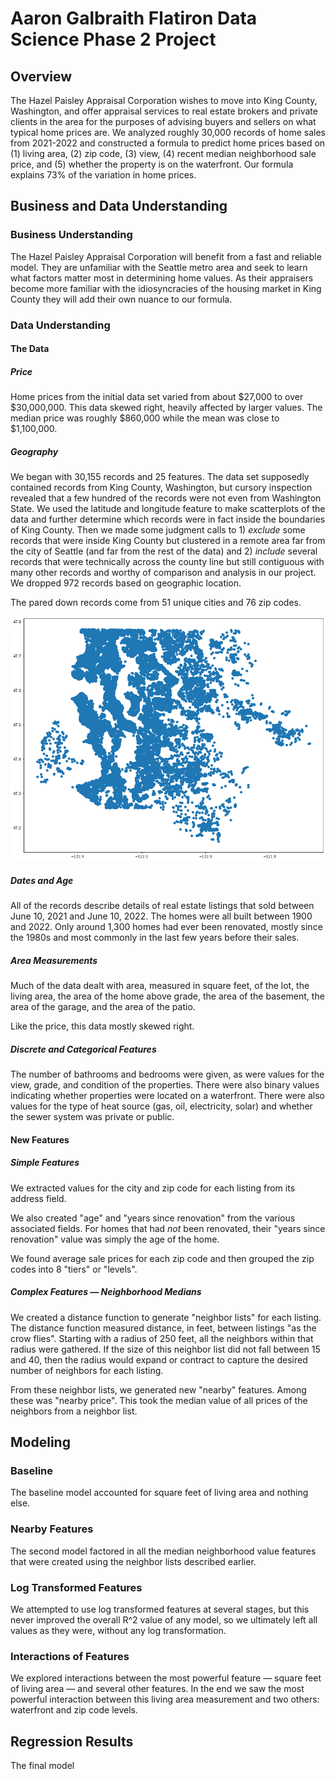 # Aaron Galbraith Flatiron Data Science Phase 2 Project

## Overview

The Hazel Paisley Appraisal Corporation wishes to move into King County, Washington, and offer appraisal services to real estate brokers and private clients in the area for the purposes of advising buyers and sellers on what typical home prices are. We analyzed roughly 30,000 records of home sales from 2021-2022 and constructed a formula to predict home prices based on (1) living area, (2) zip code, (3) view, (4) recent median neighborhood sale price, and (5) whether the property is on the waterfront. Our formula explains 73% of the variation in home prices.

## Business and Data Understanding

### Business Understanding

The Hazel Paisley Appraisal Corporation will benefit from a fast and reliable model. They are unfamiliar with the Seattle metro area and seek to learn what factors matter most in determining home values. As their appraisers become more familiar with the idiosyncracies of the housing market in King County they will add their own nuance to our formula.

### Data Understanding
#### The Data
##### Price

Home prices from the initial data set varied from about $27,000 to over $30,000,000. This data skewed right, heavily affected by larger values. The median price was roughly $860,000 while the mean was close to $1,100,000.

##### Geography

We began with 30,155 records and 25 features. The data set supposedly contained records from King County, Washington, but cursory inspection revealed that a few hundred of the records were not even from Washington State. We used the latitude and longitude feature to make scatterplots of the data and further determine which records were in fact inside the boundaries of King County. Then we made some judgment calls to 1) *exclude* some records that were inside King County but clustered in a remote area far from the city of Seattle (and far from the rest of the data) and 2) *include* several records that were technically across the county line but still contiguous with many other records and worthy of comparison and analysis in our project. We dropped 972 records based on geographic location.

The pared down records come from 51 unique cities and 76 zip codes.

![map of listings](images/map_of_listings.png)

##### Dates and Age

All of the records describe details of real estate listings that sold between June 10, 2021 and June 10, 2022. The homes were all built between 1900 and 2022. Only around 1,300 homes had ever been renovated, mostly since the 1980s and most commonly in the last few years before their sales.

##### Area Measurements

Much of the data dealt with area, measured in square feet, of the lot, the living area, the area of the home above grade, the area of the basement, the area of the garage, and the area of the patio.

Like the price, this data mostly skewed right. 

##### Discrete and Categorical Features

The number of bathrooms and bedrooms were given, as were values for the view, grade, and condition of the properties. There were also binary values indicating whether properties were located on a waterfront. There were also values for the type of heat source (gas, oil, electricity, solar) and whether the sewer system was private or public.

#### New Features

##### Simple Features

We extracted values for the city and zip code for each listing from its address field.

We also created "age" and "years since renovation" from the various associated fields. For homes that had *not* been renovated, their "years since renovation" value was simply the age of the home.

We found average sale prices for each zip code and then grouped the zip codes into 8 "tiers" or "levels".

##### Complex Features — Neighborhood Medians

We created a distance function to generate "neighbor lists" for each listing. The distance function measured distance, in feet, between listings "as the crow flies". Starting with a radius of 250 feet, all the neighbors within that radius were gathered. If the size of this neighbor list did not fall between 15 and 40, then the radius would expand or contract to capture the desired number of neighbors for each listing.

From these neighbor lists, we generated new "nearby" features. Among these was "nearby price". This took the median value of all prices of the neighbors from a neighbor list.

## Modeling

### Baseline

The baseline model accounted for square feet of living area and nothing else.

### Nearby Features

The second model factored in all the median neighborhood value features that were created using the neighbor lists described earlier.

### Log Transformed Features

We attempted to use log transformed features at several stages, but this never improved the overall R^2 value of any model, so we ultimately left all values as they were, without any log transformation.

### Interactions of Features

We explored interactions between the most powerful feature — square feet of living area — and several other features. In the end we saw the most powerful interaction between this living area measurement and two others: waterfront and zip code levels.

## Regression Results

The final model 


